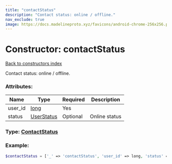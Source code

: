 ```yaml
---
title: "contactStatus"
description: "Contact status: online / offline."
nav_exclude: true
image: https://docs.madelineproto.xyz/favicons/android-chrome-256x256.png
---
```

# Constructor: contactStatus  
[Back to constructors index](/API_docs/constructors/index.md)



Contact status: online / offline.

### Attributes:

| Name     |    Type       | Required | Description |
|----------|---------------|----------|-------------|
|user\_id|[long](/API_docs/types/long.md) | Yes|
|status|[UserStatus](/API_docs/types/UserStatus.md) | Optional|Online status|



### Type: [ContactStatus](/API_docs/types/ContactStatus.md)


### Example:

```php
$contactStatus = ['_' => 'contactStatus', 'user_id' => long, 'status' => UserStatus];
```  
